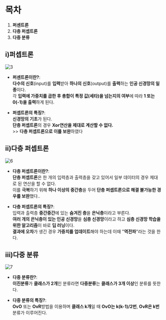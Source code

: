 # 목차

1. **퍼센트론**
2. **다층 퍼셉트론**
3. **다중 분류**

## **i)퍼셉트론**

![3](https://user-images.githubusercontent.com/45532564/68267667-85511780-0096-11ea-9420-184f30dd2165.png)

- **퍼센트론이란?**: <br> **다수의 신호**(input)를 **입력**받아 **하나의 신호**(output)를 **출력**하는 **인공 신경망의 일종**이다.<br> 각 **입력에 가중치를 곱한 후 총합이 특정 값(세타)을 넘는지의 여부**에 따라 **1 또는 0(-1)을 출력**하게 된다.

- **퍼셉트론의 특징?**: <br>**신경망의 기초**가 된다. <br>**단층 퍼셉트론**의 경우 **Xor연산을 제대로 계산할 수 없다.** <br> >> **다층 퍼셉트론으로 이를 보완**하였다

## **ii)다층 퍼셉트론**

![6](https://user-images.githubusercontent.com/45532564/68267854-2cce4a00-0097-11ea-8bd1-3548547e721c.png)

- **다층 퍼셉트론이란?**: <br> **단층 퍼셉트론**은 한 개의 입력층과 출력층을 갖고 있어서 일부 데이터의 경우 제대로 된 연산을 할 수 없다.<br>이를 **극복**하기 위해 **하나 이상의 중간층**을 두어 **단층 퍼셉트론으로 해결 불가능한 경우를 보완**했다..<br>

- **다층 퍼셉트론의 특징?**: <br>입력과 출력층 **중간중간**에 있는 **숨겨진 층**을 **은닉층**이라고 부른다.<br> **여러 개의 은닉층이 있는 인공 신경망**을 **심층 신경망**이라고 하고 **심층 신경망 학습을 위한 알고리즘**이 바로 **딥 러닝**이다.<br>**결과에 오차**가 생긴 경우 **가중치를 업데이트**해야 하는데 이때 "**역전파**"라는 것을 한다.

## **iii)다중 분류**

![7](https://user-images.githubusercontent.com/45532564/68267857-32c42b00-0097-11ea-8092-347270ffd2f2.jpg)

- **다중 분류란?**: <br> **이진분류**가 **클래스가 2개**인 분류라면 **다중분류**는 **클래스가 3개 이상**인 분류를 뜻한다.

- **다중 분류의 특징?**: <br> **OvO** 또는 **OvR**방법을 이용하며 **클래스 k개**일 때 **OvO는 k(k-1)/2번**, **OvR은 k번** 분류가 이루어진다.
